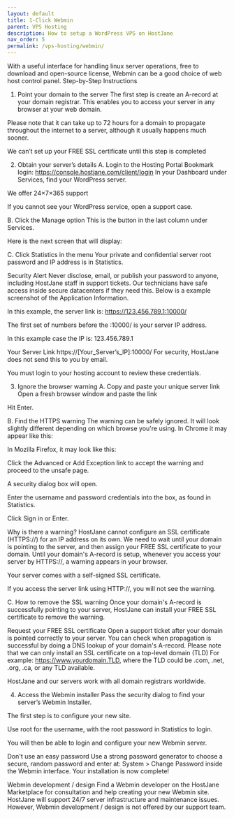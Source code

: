 ```yaml
---
layout: default
title: 1-Click Webmin
parent: VPS Hosting
description: How to setup a WordPress VPS on HostJane
nav_order: 5
permalink: /vps-hosting/webmin/
---
```


With a useful interface for handling linux server operations, free to download and open-source license, Webmin can be a good choice of web host control panel.
Step-by-Step Instructions
1. Point your domain to the server
The first step is create an A-record at your domain registrar.
This enables you to access your server in any browser at your web domain.

Please note that it can take up to 72 hours for a domain to propagate throughout the internet to a server, although it usually happens much sooner.

We can’t set up your FREE SSL certificate until this step is completed

2. Obtain your server’s details
A. Login to the Hosting Portal
Bookmark login: https://console.hostjane.com/client/login
In your Dashboard under Services, find your WordPress server.

 We offer 24×7×365 support

If you cannot see your WordPress service, open a support case.

B. Click the Manage option
This is the button in the last column under Services.

Here is the next screen that will display: 



C. Click Statistics in the menu
Your private and confidential server root password and IP address is in Statistics.

Security Alert
Never disclose, email, or publish your password to anyone, including HostJane staff in support tickets. Our technicians have safe access inside secure datacenters if they need this.
Below is a example screenshot of the Application Information.



In this example, the server link is: https://123.456.789.1:10000/

The first set of numbers before the :10000/ is your server IP address.

In this example case the IP is: 123.456.789.1

Your Server Link
https://[Your_Server’s_IP]:10000/
For security, HostJane does not send this to you by email.

You must login to your hosting account to review these credentials.

3. Ignore the browser warning
A. Copy and paste your unique server link 
Open a fresh browser window and paste the link

Hit Enter.

B. Find the HTTPS warning
The warning can be safely ignored.
It will look slightly different depending on which browse you're using. In Chrome it may appear like this:



In Mozilla Firefox, it may look like this:



Click the Advanced or Add Exception link to accept the warning and proceed to the unsafe page.

A security dialog box will open.



Enter the username and password credentials into the box, as found in Statistics.

Click Sign in or Enter.

Why is there a warning?
HostJane cannot configure an SSL certificate (HTTPS://) for an IP address on its own. We need to wait until your domain is pointing to the server, and then assign your FREE SSL certificate to your domain.
Until your domain's A-record is setup, whenever you access your server by HTTPS://, a warning appears in your browser.

Your server comes with a self-signed SSL certificate.

If you access the server link using HTTP://, you will not see the warning. 

C. How to remove the SSL warning
Once your domain's A-record is successfully pointing to your server, HostJane can install your FREE SSL certificate to remove the warning.

Request your FREE SSL certificate
Open a support ticket after your domain is pointed correctly to your server.
You can check when propagation is successful by doing a DNS lookup of your domain's A-record.
Please note that we can only install an SSL certificate on a top-level domain (TLD)
For example: https://www.yourdomain.TLD, where the TLD could be .com, .net, .org, .ca, or any TLD available.

HostJane and our servers work with all domain registrars worldwide.

4. Access the Webmin installer
Pass the security dialog to find your server’s Webmin Installer.

The first step is to configure your new site.



Use root for the username, with the root password in Statistics to login.

You will then be able to login and configure your new Webmin server.



Don't use an easy password
Use a strong password generator to choose a secure, random password and enter at: System > Change Password inside the Webmin interface.
Your installation is now complete!

Webmin development / design
Find a Webmin developer on the HostJane Marketplace for consultation and help creating your new Webmin site.
HostJane will support 24/7 server infrastructure and maintenance issues. However, Webmin development / design is not offered by our support team.